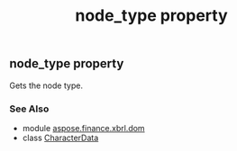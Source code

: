 ﻿---
title: node_type property
second_title: Aspose.Finance for Python via .NET API References
description: 
type: docs
weight: 280
url: /python-net/aspose.finance.xbrl.dom/characterdata/node_type/
is_root: false
---

## node_type property


Gets the node type.

### See Also
* module [aspose.finance.xbrl.dom](../../)
* class [CharacterData](/finance/python-net/aspose.finance.xbrl.dom/characterdata)
